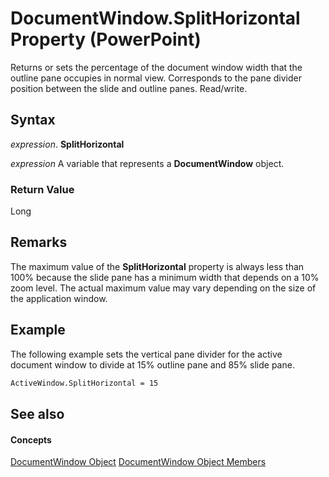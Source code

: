 
# DocumentWindow.SplitHorizontal Property (PowerPoint)

Returns or sets the percentage of the document window width that the outline pane occupies in normal view. Corresponds to the pane divider position between the slide and outline panes. Read/write.


## Syntax

 _expression_. **SplitHorizontal**

 _expression_ A variable that represents a **DocumentWindow** object.


### Return Value

Long


## Remarks

The maximum value of the  **SplitHorizontal** property is always less than 100% because the slide pane has a minimum width that depends on a 10% zoom level. The actual maximum value may vary depending on the size of the application window.


## Example

The following example sets the vertical pane divider for the active document window to divide at 15% outline pane and 85% slide pane.


```vb
ActiveWindow.SplitHorizontal = 15
```


## See also


#### Concepts


[DocumentWindow Object](567c5e66-8d68-a868-4072-b5358cf69546.md)
[DocumentWindow Object Members](414ea08d-db8e-70da-0fab-7a92942d2348.md)
